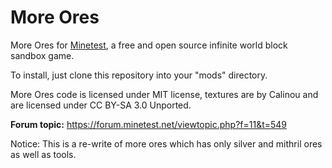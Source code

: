 # More Ores

More Ores for [Minetest](http://minetest.net), a free and open source infinite
world block sandbox game.

To install, just clone this repository into your "mods" directory.

More Ores code is licensed under MIT license, textures are by Calinou and are licensed under CC BY-SA 3.0 Unported.

**Forum topic:** <https://forum.minetest.net/viewtopic.php?f=11&t=549>

Notice: This is a re-write of more ores which has only silver and mithril ores
as well as tools.
